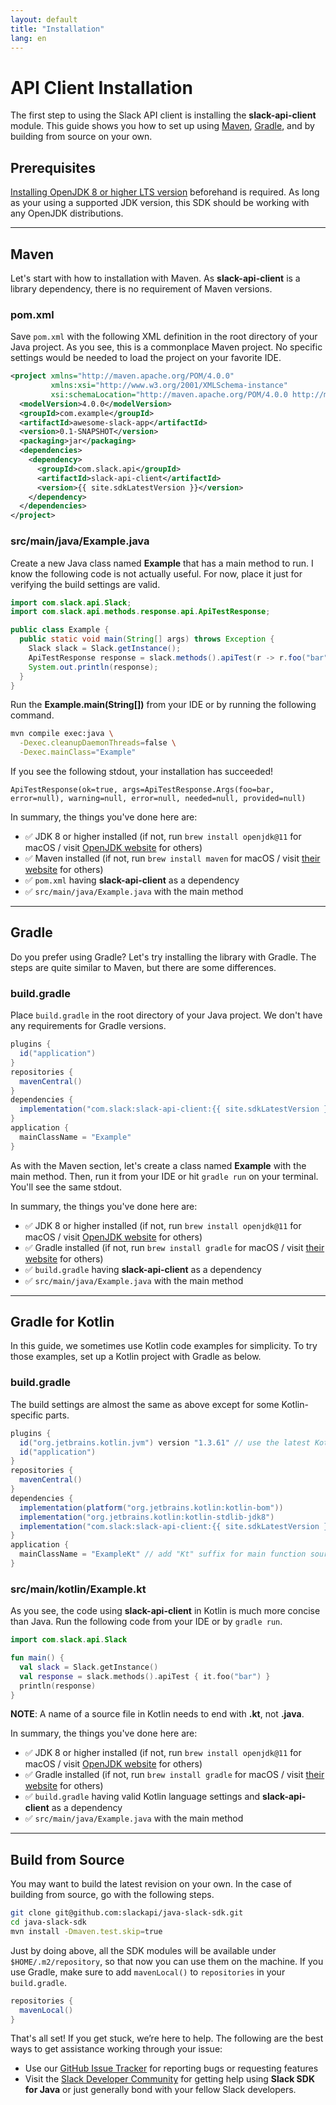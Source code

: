 ```yaml
---
layout: default
title: "Installation"
lang: en
---
```


# API Client Installation

The first step to using the Slack API client is installing the **slack-api-client** module. This guide shows you how to set up using [Maven](https://maven.apache.org/), [Gradle](https://gradle.org/), and by building from source on your own. 

## Prerequisites

[Installing OpenJDK 8 or higher LTS version](https://openjdk.java.net/install/) beforehand is required. As long as your using a supported JDK version, this SDK should be working with any OpenJDK distributions.

---

## Maven

Let's start with how to installation with Maven. As **slack-api-client** is a library dependency, there is no requirement of Maven versions.

### pom.xml

Save `pom.xml` with the following XML definition in the root directory of your Java project. As you see, this is a commonplace Maven project. No specific settings would be needed to load the project on your favorite IDE.


```xml
<project xmlns="http://maven.apache.org/POM/4.0.0"
         xmlns:xsi="http://www.w3.org/2001/XMLSchema-instance"
         xsi:schemaLocation="http://maven.apache.org/POM/4.0.0 http://maven.apache.org/maven-v4_0_0.xsd">
  <modelVersion>4.0.0</modelVersion>
  <groupId>com.example</groupId>
  <artifactId>awesome-slack-app</artifactId>
  <version>0.1-SNAPSHOT</version>
  <packaging>jar</packaging>
  <dependencies>
    <dependency>
      <groupId>com.slack.api</groupId>
      <artifactId>slack-api-client</artifactId>
      <version>{{ site.sdkLatestVersion }}</version>
    </dependency>
  </dependencies>
</project>
```

### src/main/java/Example.java

Create a new Java class named **Example** that has a main method to run. I know the following code is not actually useful. For now,  place it just for verifying the build settings are valid.

```java
import com.slack.api.Slack;
import com.slack.api.methods.response.api.ApiTestResponse;

public class Example {
  public static void main(String[] args) throws Exception {
    Slack slack = Slack.getInstance();
    ApiTestResponse response = slack.methods().apiTest(r -> r.foo("bar"));
    System.out.println(response);
  }
}
```

Run the **Example.main(String[])** from your IDE or by running the following command.

```bash
mvn compile exec:java \
  -Dexec.cleanupDaemonThreads=false \
  -Dexec.mainClass="Example"
```

If you see the following stdout, your installation has succeeded!

```
ApiTestResponse(ok=true, args=ApiTestResponse.Args(foo=bar, error=null), warning=null, error=null, needed=null, provided=null)
```

In summary, the things you've done here are:

* ✅ JDK 8 or higher installed (if not, run `brew install openjdk@11` for macOS / visit [OpenJDK website](https://openjdk.java.net/install/) for others)
* ✅ Maven installed (if not, run `brew install maven` for macOS / visit [their website](https://maven.apache.org/) for others)
* ✅ `pom.xml` having **slack-api-client** as a dependency
* ✅ `src/main/java/Example.java` with the main method

---

## Gradle

Do you prefer using Gradle? Let's try installing the library with Gradle. The steps are quite similar to Maven, but there are some differences.

### build.gradle

Place `build.gradle` in the root directory of your Java project. We don't have any requirements for Gradle versions.

```groovy
plugins {
  id("application")
}
repositories {
  mavenCentral()
}
dependencies {
  implementation("com.slack:slack-api-client:{{ site.sdkLatestVersion }}")
}
application {
  mainClassName = "Example"
}
```

As with the Maven section, let's create a class named **Example** with the main method. Then, run it from your IDE or hit `gradle run` on your terminal. You'll see the same stdout.

In summary, the things you've done here are:

* ✅ JDK 8 or higher installed (if not, run `brew install openjdk@11` for macOS / visit [OpenJDK website](https://openjdk.java.net/install/) for others)
* ✅ Gradle installed (if not, run `brew install gradle` for macOS / visit [their website](https://gradle.org/) for others)
* ✅ `build.gradle` having **slack-api-client** as a dependency
* ✅ `src/main/java/Example.java` with the main method

---

## Gradle for Kotlin

In this guide, we sometimes use Kotlin code examples for simplicity. To try those examples, set up a Kotlin project with Gradle as below.

### build.gradle

The build settings are almost the same as above except for some Kotlin-specific parts.

```groovy
plugins {
  id("org.jetbrains.kotlin.jvm") version "1.3.61" // use the latest Kotlin version
  id("application")
}
repositories {
  mavenCentral()
}
dependencies {
  implementation(platform("org.jetbrains.kotlin:kotlin-bom"))
  implementation("org.jetbrains.kotlin:kotlin-stdlib-jdk8")
  implementation("com.slack:slack-api-client:{{ site.sdkLatestVersion }}")
}
application {
  mainClassName = "ExampleKt" // add "Kt" suffix for main function source file
}
```

### src/main/kotlin/Example.kt

As you see, the code using **slack-api-client** in Kotlin is much more concise than Java. Run the following code from your IDE or by `gradle run`.

```kotlin
import com.slack.api.Slack

fun main() {
  val slack = Slack.getInstance()
  val response = slack.methods().apiTest { it.foo("bar") }
  println(response)
}
```

**NOTE**: A name of a source file in Kotlin needs to end with **.kt**, not **.java**.

In summary, the things you've done here are:

* ✅ JDK 8 or higher installed (if not, run `brew install openjdk@11` for macOS / visit [OpenJDK website](https://openjdk.java.net/install/) for others)
* ✅ Gradle installed (if not, run `brew install gradle` for macOS / visit [their website](https://gradle.org/) for others)
* ✅ `build.gradle` having valid Kotlin language settings and **slack-api-client** as a dependency
* ✅ `src/main/java/Example.java` with the main method

---

## Build from Source

You may want to build the latest revision on your own. In the case of building from source, go with the following steps.

```bash
git clone git@github.com:slackapi/java-slack-sdk.git
cd java-slack-sdk
mvn install -Dmaven.test.skip=true
```

Just by doing above, all the SDK modules will be available under `$HOME/.m2/repository`, so that now you can use them on the machine. If you use Gradle, make sure to add `mavenLocal()` to `repositories` in your `build.gradle`.

```groovy
repositories {
  mavenLocal()
}
```

That's all set! If you get stuck, we’re here to help. The following are the best ways to get assistance working through your issue:

* Use our [GitHub Issue Tracker](http://github.com/slackapi/java-slack-sdk/issues) for reporting bugs or requesting features
* Visit the [Slack Developer Community](https://slackcommunity.com/) for getting help using **Slack SDK for Java** or just generally bond with your fellow Slack developers.